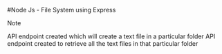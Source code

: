 #Node Js - File System using Express 
>[!Note]
>API endpoint created which will create a text file in a particular folder
>API endpoint created to retrieve all the text files in that particular folder
